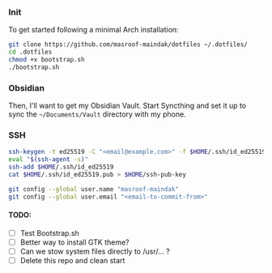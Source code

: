 ### Init

To get started following a minimal Arch installation:

```bash
git clone https://github.com/masroof-maindak/dotfiles ~/.dotfiles/
cd .dotfiles
chmod +x bootstrap.sh
./bootstrap.sh
```

### Obsidian

Then, I'll want to get my Obsidian Vault. Start Syncthing and set it up to sync the `~/Documents/Vault` directory with my phone.

### SSH

```bash
ssh-keygen -t ed25519 -C "<email@example.com>" -f $HOME/.ssh/id_ed25519 -N "<passphrase - empty possible>"
eval "$(ssh-agent -s)"
ssh-add $HOME/.ssh/id_ed25519
cat $HOME/.ssh/id_ed25519.pub > $HOME/ssh-pub-key

git config --global user.name "masroof-maindak"
git config --global user.email "<email-to-commit-from>"
```

#### TODO:

- [ ] Test Bootstrap.sh
- [ ] Better way to install GTK theme?
- [ ] Can we stow system files directly to /usr/... ?
- [ ] Delete this repo and clean start
